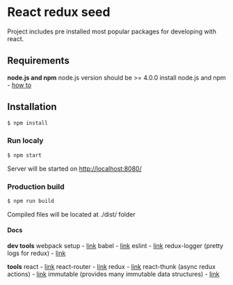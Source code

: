 React redux seed
================
Project includes pre installed most popular packages for developing with react. 

## Requirements
**node.js and npm**
node.js version should be >= 4.0.0
install node.js and npm - [how to](https://docs.npmjs.com/getting-started/installing-node)

## Installation
```bash
$ npm install
```

### Run localy
```bash
$ npm start
```
Server will be started on [http://localhost:8080/](http://localhost:8080/)

### Production build
```bash
$ npm run build
```
Compiled files will be located at ./dist/ folder

#### Docs
**dev tools**
webpack setup - [link](http://www.pro-react.com/materials/appendixA/)
babel - [link](https://babeljs.io/)
eslint - [link](http://eslint.org/)
redux-logger (pretty logs for redux) - [link](https://github.com/fcomb/redux-logger)

**tools**
react - [link](https://facebook.github.io/react/docs/getting-started.html)
react-router - [link](https://github.com/reactjs/react-router/tree/master/docs)
redux - [link](http://redux.js.org/index.html)
react-thunk (async redux actions) - [link](https://github.com/gaearon/redux-thunk)
immutable (provides many immutable data structures) - [link](https://facebook.github.io/immutable-js/docs/#/)
